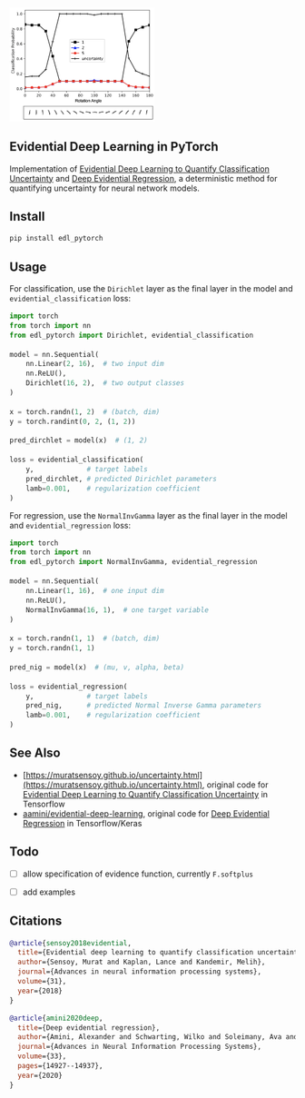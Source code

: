 <img src="./edl.png" width="256px"></img>

## Evidential Deep Learning in PyTorch

Implementation of [Evidential Deep Learning to Quantify Classification
Uncertainty](https://arxiv.org/abs/1806.01768) and [Deep Evidential
Regression](https://arxiv.org/abs/1910.02600), a deterministic method for
quantifying uncertainty for neural network models.

## Install

```bash
pip install edl_pytorch
```

## Usage

For classification, use the `Dirichlet` layer as the final layer in the model
and `evidential_classification` loss:

```python
import torch
from torch import nn
from edl_pytorch import Dirichlet, evidential_classification

model = nn.Sequential(
    nn.Linear(2, 16),  # two input dim
    nn.ReLU(),
    Dirichlet(16, 2),  # two output classes
)

x = torch.randn(1, 2)  # (batch, dim)
y = torch.randint(0, 2, (1, 2))

pred_dirchlet = model(x)  # (1, 2)

loss = evidential_classification(
    y,             # target labels
    pred_dirchlet, # predicted Dirichlet parameters
    lamb=0.001,    # regularization coefficient 
)
```

For regression, use the `NormalInvGamma` layer as the final layer in the model
and `evidential_regression` loss:

```python
import torch
from torch import nn
from edl_pytorch import NormalInvGamma, evidential_regression

model = nn.Sequential(
    nn.Linear(1, 16),  # one input dim
    nn.ReLU(),
    NormalInvGamma(16, 1),  # one target variable
)

x = torch.randn(1, 1)  # (batch, dim)
y = torch.randn(1, 1)

pred_nig = model(x)  # (mu, v, alpha, beta)

loss = evidential_regression(
    y,             # target labels
    pred_nig,      # predicted Normal Inverse Gamma parameters
    lamb=0.001,    # regularization coefficient 
)
```

## See Also

 - [https://muratsensoy.github.io/uncertainty.html](https://muratsensoy.github.io/uncertainty.html), 
    original code for  [Evidential Deep Learning to Quantify Classification Uncertainty](https://arxiv.org/abs/1806.01768) in Tensorflow
 - [aamini/evidential-deep-learning](https://github.com/aamini/evidential-deep-learning), 
    original code for [Deep Evidential Regression](https://arxiv.org/abs/1910.02600) in Tensorflow/Keras

## Todo

 - [ ] allow specification of evidence function, currently `F.softplus`
 - [ ] add examples


## Citations

```bibtex
@article{sensoy2018evidential,
  title={Evidential deep learning to quantify classification uncertainty},
  author={Sensoy, Murat and Kaplan, Lance and Kandemir, Melih},
  journal={Advances in neural information processing systems},
  volume={31},
  year={2018}
}
```

```bibtex
@article{amini2020deep,
  title={Deep evidential regression},
  author={Amini, Alexander and Schwarting, Wilko and Soleimany, Ava and Rus, Daniela},
  journal={Advances in Neural Information Processing Systems},
  volume={33},
  pages={14927--14937},
  year={2020}
}
```
